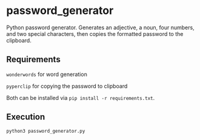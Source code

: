 # password_generator
Python password generator. Generates an adjective, a noun, four numbers, and two special characters, then copies the formatted password to the clipboard.

## Requirements
`wonderwords` for word generation

`pyperclip` for copying the password to clipboard

Both can be installed via `pip install -r requirements.txt`.

## Execution
`python3 password_generator.py`
